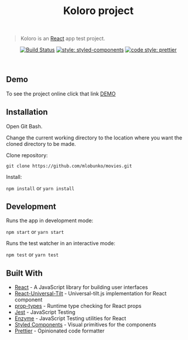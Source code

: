 <h1 align="center">Koloro project</h1>

<br />

> Koloro is an [React](https://github.com/facebook/react) app test project.

<div align="center">
  
[![Build Status](https://travis-ci.com/mlobunko/koloro-project.svg?branch=master)](https://travis-ci.com/mlobunko/koloro-project) [![style: styled-components](https://img.shields.io/badge/style-%F0%9F%92%85%20styled--components-orange.svg?colorB=daa357&colorA=db748e)](https://github.com/styled-components/styled-components) [![code style: prettier](https://img.shields.io/badge/code_style-prettier-ff69b4.svg)](https://github.com/prettier/prettier)
  
</div>

<br />

## Demo

To see the project online click that link <a href="https://mlobunko.github.io/portfolio/">DEMO</a>

## Installation

Open Git Bash.

Change the current working directory to the location where you want the cloned directory to be made.

Clone repository:

`git clone https://github.com/mlobunko/movies.git`

Install:

`npm install` or `yarn install`

## Development

Runs the app in development mode:

`npm start` or `yarn start`

Runs the test watcher in an interactive mode:

`npm test` or `yarn test`

## Built With

- [React](https://github.com/facebook/react) - A JavaScript library for building user interfaces
- [React-Universal-Tilt](https://github.com/JB1905/react-universal-tilt/) - Universal-tilt.js implementation for React component
- [prop-types](https://github.com/facebook/prop-types) - Runtime type checking for React props
- [Jest](https://github.com/facebook/jest) - JavaScript Testing
- [Enzyme](https://github.com/airbnb/enzyme) - JavaScript Testing utilities for React
- [Styled Components](https://github.com/styled-components/styled-components) - Visual primitives for the components
- [Prettier](https://github.com/prettier/prettier) - Opinionated code formatter
